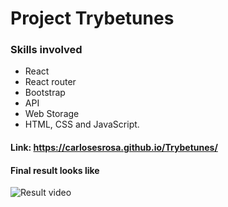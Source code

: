 # Project Trybetunes

### Skills involved
- React
- React router
- Bootstrap
- API
- Web Storage
- HTML, CSS and JavaScript.

#### Link: https://carlosesrosa.github.io/Trybetunes/
#### Final result looks like
![Result video](./src/Trybetunes-video.gif)
